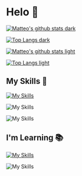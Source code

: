 # Helo 👾

<!-- DARK MODE STYLE -->
[![Matteo's github stats dark](https://github-readme-stats.vercel.app/api?username=matteo-luraghi&theme=tokyonight&count_private=true&show_icons=true)](https://github.com/anuraghazra/github-readme-stats#gh-dark-mode-only)

[![Top Langs dark](https://github-readme-stats.vercel.app/api/top-langs/?username=matteo-luraghi&theme=tokyonight&langs_count=10&layout=compact&hide=shell,lua)](https://github.com/anuraghazra/github-readme-stats#gh-dark-mode-only)

<!-- LIGHT MODE STYLE -->
[![Matteo's github stats light](https://github-readme-stats.vercel.app/api?username=matteo-luraghi&theme=vue&count_private=true&show_icons=true)](https://github.com/anuraghazra/github-readme-stats#gh-light-mode-only)

[![Top Langs light](https://github-readme-stats.vercel.app/api/top-langs/?username=matteo-luraghi&theme=vue&langs_count=10&layout=compact&hide=shell,lua)](https://github.com/anuraghazra/github-readme-stats#gh-light-mode-only)


## My Skills 🤹
<!-- LANGUAGES -->
[![My Skills](https://skillicons.dev/icons?i=c,java,python,js)](https://skillicons.dev) 
<!-- TOOLS -->
![My Skills](https://go-skill-icons.vercel.app/api/icons?i=mysql,podman,docker,neovim,bash)

![My Skills](https://go-skill-icons.vercel.app/api/icons?i=notion,discordbots)

## I'm Learning 📚
<!-- LANGUAGES -->
[![My Skills](https://skillicons.dev/icons?i=rust,go,htmx,react)](https://skillicons.dev) 
<!-- TOOLS -->
![My Skills](https://go-skill-icons.vercel.app/api/icons?i=jenkins,kubernetes,supabase)


<!-- For the future check WakaTime -->
